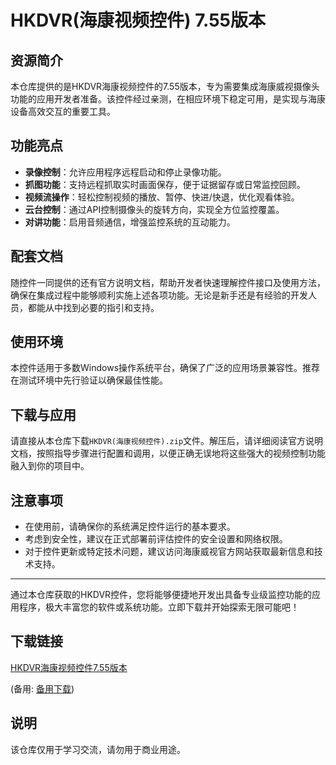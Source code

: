 # HKDVR(海康视频控件) 7.55版本

## 资源简介

本仓库提供的是HKDVR海康视频控件的7.55版本，专为需要集成海康威视摄像头功能的应用开发者准备。该控件经过亲测，在相应环境下稳定可用，是实现与海康设备高效交互的重要工具。

## 功能亮点

- **录像控制**：允许应用程序远程启动和停止录像功能。
- **抓图功能**：支持远程抓取实时画面保存，便于证据留存或日常监控回顾。
- **视频流操作**：轻松控制视频的播放、暂停、快进/快退，优化观看体验。
- **云台控制**：通过API控制摄像头的旋转方向，实现全方位监控覆盖。
- **对讲功能**：启用音频通信，增强监控系统的互动能力。

## 配套文档

随控件一同提供的还有官方说明文档，帮助开发者快速理解控件接口及使用方法，确保在集成过程中能够顺利实施上述各项功能。无论是新手还是有经验的开发人员，都能从中找到必要的指引和支持。

## 使用环境

本控件适用于多数Windows操作系统平台，确保了广泛的应用场景兼容性。推荐在测试环境中先行验证以确保最佳性能。

## 下载与应用

请直接从本仓库下载`HKDVR(海康视频控件).zip`文件。解压后，请详细阅读官方说明文档，按照指导步骤进行配置和调用，以便正确无误地将这些强大的视频控制功能融入到你的项目中。

## 注意事项

- 在使用前，请确保你的系统满足控件运行的基本要求。
- 考虑到安全性，建议在正式部署前评估控件的安全设置和网络权限。
- 对于控件更新或特定技术问题，建议访问海康威视官方网站获取最新信息和技术支持。

---

通过本仓库获取的HKDVR控件，您将能够便捷地开发出具备专业级监控功能的应用程序，极大丰富您的软件或系统功能。立即下载并开始探索无限可能吧！

## 下载链接
[HKDVR海康视频控件7.55版本](https://pan.quark.cn/s/cf79ad0bf206) 

(备用: [备用下载](https://pan.baidu.com/s/1lOLgZXc3EI_S8iwFiknTPQ?pwd=1234))

## 说明

该仓库仅用于学习交流，请勿用于商业用途。

